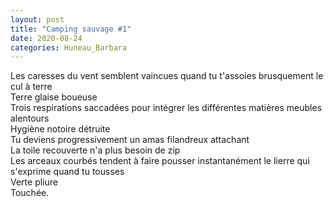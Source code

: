 ```yaml
---
layout: post
title: "Camping sauvage #1"
date: 2020-08-24
categories: Huneau_Barbara
---
```


Les caresses du vent semblent vaincues quand tu t'assoies brusquement le cul à terre  
Terre glaise boueuse  
Trois respirations saccadées pour intégrer les différentes matières meubles alentours  
Hygiène notoire détruite  
Tu deviens progressivement un amas filandreux attachant  
La toile recouverte n'a plus besoin de zip  
Les arceaux courbés tendent à faire pousser instantanément le lierre qui s'exprime quand tu tousses  
Verte pliure  
Touchée.